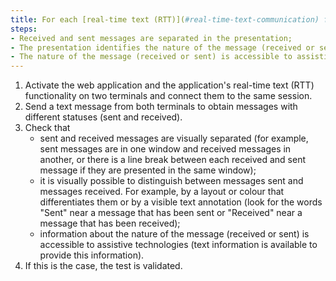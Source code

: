 ```yaml
---
title: For each [real-time text (RTT)](#real-time-text-communication) functionality, do the messages respect these conditions?
steps:
- Received and sent messages are separated in the presentation;
- The presentation identifies the nature of the message (received or sent);
- The nature of the message (received or sent) is accessible to assistive technologies.
---
```


1. Activate the web application and the application's real-time text (RTT) functionality on two terminals and connect them to the same session.
2. Send a text message from both terminals to obtain messages with different statuses (sent and received).
3. Check that 
	- sent and received messages are visually separated (for example, sent messages are in one window and received messages in another, or there is a line break between each received and sent message if they are presented in the same window);
	- it is visually possible to distinguish between messages sent and messages received. For example, by a layout or colour that differentiates them or by a visible text annotation (look for the words "Sent" near a message that has been sent or "Received" near a message that has been received);
	- information about the nature of the message (received or sent) is accessible to assistive technologies (text information is available to provide this information).
4. If this is the case, the test is validated.